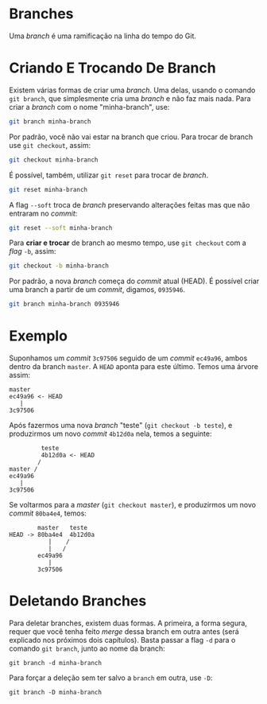 # Branches

Uma _branch_ é uma ramificação na linha do tempo do Git.

# Criando E Trocando De Branch

Existem várias formas de criar uma _branch_. Uma delas, usando o comando
`git branch`, que simplesmente cria uma _branch_ e não faz mais nada. Para criar
a _branch_ com o nome "minha-branch", use:
```sh
git branch minha-branch
```

Por padrão, você não vai estar na branch que criou.  Para trocar de branch use
`git checkout`, assim:
```sh
git checkout minha-branch
```

É possível, também, utilizar `git reset` para trocar de _branch_.
```sh
git reset minha-branch
```

A flag `--soft` troca de _branch_ preservando alterações feitas mas que não
entraram no _commit_:
```sh
git reset --soft minha-branch
```

Para **criar e trocar** de branch ao mesmo tempo, use `git checkout` com a
_flag_ `-b`, assim:
```sh
git checkout -b minha-branch
```

Por padrão, a nova _branch_ começa do _commit_ atual (HEAD). É possível criar
uma branch a partir de um _commit_, digamos, `0935946`.
```sh
git branch minha-branch 0935946
```

# Exemplo

Suponhamos um _commit_ `3c97506` seguido de um _commit_ `ec49a96`, ambos dentro
da branch `master`. A `HEAD` aponta para este último. Temos uma árvore assim:

```
master
ec49a96 <- HEAD
   |
3c97506
```

Após fazermos uma nova _branch_ "teste" (`git checkout -b teste`), e produzirmos
um novo _commit_ `4b12d0a` nela, temos a seguinte:

```
         teste
         4b12d0a <- HEAD
        /
master /
ec49a96
   |
3c97506
```

Se voltarmos para a _master_ (`git checkout master`), e produzirmos um novo
_commit_ `80ba4e4`, temos:

```
        master   teste
HEAD -> 80ba4e4  4b12d0a
           |    /
           |   /
        ec49a96
           |
        3c97506
```

# Deletando Branches

Para deletar branches, existem duas formas. A primeira, a forma segura, requer
que você tenha feito _merge_ dessa branch em outra antes (será explicado nos
próximos dois capítulos). Basta passar a flag `-d` para o comando `git branch`,
junto ao nome da branch:
```
git branch -d minha-branch
```

Para forçar a deleção sem ter salvo a `branch` em outra, use `-D`:
```
git branch -D minha-branch
```
